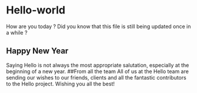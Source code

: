 # Hello-world
How are you today ?
Did you know that this file is still being updated once in a while ? 
## Happy New Year
Saying Hello is not always the most appropriate salutation, especially at the beginning of a new year.
##From all the team
All of us at the Hello team are sending our wishes to our friends, clients and all the fantastic contributors to the Hello project.
Wishing you all the best!



